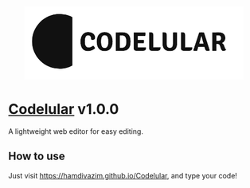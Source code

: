 <div align="center">
  <img src="https://github.com/hamdivazim/Codelular/raw/main/assets/logo.png">
</div>

# [Codelular](https://hamdivazim.github.io/Codelular) v1.0.0
A lightweight web editor for easy editing.
## How to use
Just visit https://hamdivazim.github.io/Codelular, and type your code!
